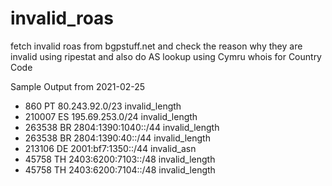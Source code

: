 # invalid_roas

fetch invalid roas from bgpstuff.net and check the reason why they are invalid using ripestat and also do AS lookup using Cymru whois for Country Code

Sample Output from 2021-02-25

- 860 PT 80.243.92.0/23 invalid_length
- 210007 ES 195.69.253.0/24 invalid_length
- 263538 BR 2804:1390:1040::/44 invalid_length
- 263538 BR 2804:1390:40::/44 invalid_length
- 213106 DE 2001:bf7:1350::/44 invalid_asn
- 45758 TH 2403:6200:7103::/48 invalid_length
- 45758 TH 2403:6200:7104::/48 invalid_length
